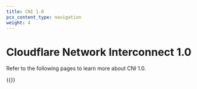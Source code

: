 ```yaml
---
title: CNI 1.0
pcx_content_type: navigation
weight: 4
---
```


# Cloudflare Network Interconnect 1.0

Refer to the following pages to learn more about CNI 1.0.

{{<directory-listing>}}
